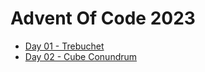 # Advent Of Code 2023

- [Day 01 - Trebuchet](day01-trebuchet/src/day01_trebuchet/core.clj)
- [Day 02 - Cube Conundrum](day02-cube-conundrum/src/day02_cube_conundrum/core.clj)
